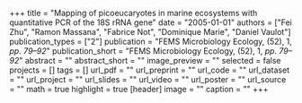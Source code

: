 +++
title = "Mapping of picoeucaryotes in marine ecosystems with quantitative PCR of the 18S rRNA gene"
date = "2005-01-01"
authors = ["Fei Zhu", "Ramon Massana", "Fabrice Not", "Dominique Marie", "Daniel Vaulot"]
publication_types = ["2"]
publication = "FEMS Microbiology Ecology, (52), 1, _pp. 79–92_"
publication_short = "FEMS Microbiology Ecology, (52), 1, _pp. 79–92_"
abstract = ""
abstract_short = ""
image_preview = ""
selected = false
projects = []
tags = []
url_pdf = ""
url_preprint = ""
url_code = ""
url_dataset = ""
url_project = ""
url_slides = ""
url_video = ""
url_poster = ""
url_source = ""
math = true
highlight = true
[header]
image = ""
caption = ""
+++
